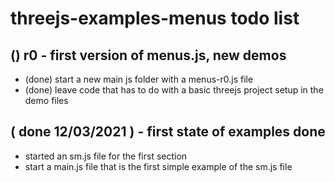 # threejs-examples-menus todo list

## () r0 - first version of menus.js, new demos
* (done) start a new main js folder with a menus-r0.js file
* (done) leave code that has to do with a basic threejs project setup in the demo files



## ( done 12/03/2021 ) - first state of examples done
* started an sm.js file for the first section
* start a main.js file that is the first simple example of the sm.js file
